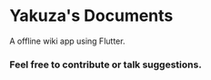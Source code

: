 # Yakuza's Documents

A offline wiki app using Flutter.

### Feel free to contribute or talk suggestions.
